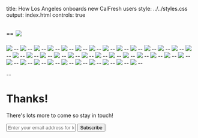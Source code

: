 title: How Los Angeles onboards new CalFresh users
style: ../../styles.css
output: index.html
controls: true

--
<img src="images/1.1.png" class="bleed">
--
<img src="images/2.1.png" class="bleed">
--
<img src="images/3.1.png" class="bleed">
--
<img src="images/4.1.png" class="bleed">
--
<img src="images/5.1.png" class="bleed">
--
<img src="images/5.2.png" class="bleed">
--
<img src="images/6.1.png" class="bleed">
--
<img src="images/7.1.png" class="bleed">
--
<img src="images/8.1.png" class="bleed">
--
<img src="images/9.1.png" class="bleed">
--
<img src="images/10.1.png" class="bleed">
--
<img src="images/10.2.png" class="bleed">
--
<img src="images/11.1.png" class="bleed">
--
<img src="images/12.1.png" class="bleed">
--
<img src="images/13.1.png" class="bleed">
--
<img src="images/14.1.png" class="bleed">
--
<img src="images/15.1.png" class="bleed">
--
<img src="images/15.2.png" class="bleed">
--
<img src="images/16.1.png" class="bleed">
--
<img src="images/17.1.png" class="bleed">
--
<img src="images/17.2.png" class="bleed">
--
<img src="images/18.1.png" class="bleed">
--
<img src="images/19.1.png" class="bleed">
--
<img src="images/20.1.png" class="bleed">
--
<img src="images/21.1.png" class="bleed">
--
<img src="images/22.1.png" class="bleed">
--
<img src="images/23.1.png" class="bleed">
--
<img src="images/24.1.png" class="bleed">
--
<img src="images/25.1.png" class="bleed">
--
<img src="images/26.1.png" class="bleed">
--
<img src="images/27.1.png" class="bleed">
--
<img src="images/28.1.png" class="bleed">
--
<img src="images/29.1.png" class="bleed">
--
<img src="images/30.1.png" class="bleed">
--
<img src="images/31.1.png" class="bleed">
--
<img src="images/32.1.png" class="bleed">
--
<img src="images/33.1.png" class="bleed">
--
<img src="images/34.1.png" class="bleed">
--

--
# Thanks!

There's lots more to come so stay in touch!
<div class="email-group"> <form id="subscribe-form" method="post" action="http://tinyletter.com/CitizenOnboard">
    <input type="email" id="email" name="email" value="" placeholder="Enter your email address for loving updates">
    <button class="button" type="submit"> Subscribe </button>
</form>
</div>